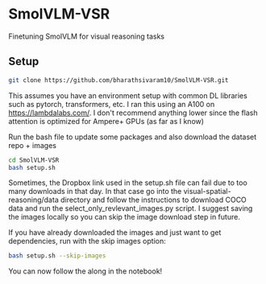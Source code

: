 # SmolVLM-VSR
Finetuning SmolVLM for visual reasoning tasks

## Setup
```bash 
git clone https://github.com/bharathsivaram10/SmolVLM-VSR.git
```

This assumes you have an environment setup with common DL libraries such as pytorch, transformers, etc.
I ran this using an A100 on https://lambdalabs.com/. I don't recommend anything lower since the flash attention is optimized for Ampere+ GPUs (as far as I know)

Run the bash file to update some packages and also download the dataset repo + images

```bash
cd SmolVLM-VSR
bash setup.sh
```

Sometimes, the Dropbox link used in the setup.sh file can fail due to too many downloads in that day. In that case go into the visual-spatial-reasoning/data directory
and follow the instructions to download COCO data and run the select_only_revlevant_images.py script. I suggest saving the images locally so you can skip the image download step in future.

If you have already downloaded the images and just want to get dependencies, run with the skip images option:

```bash
bash setup.sh --skip-images
```



You can now follow the along in the notebook!
